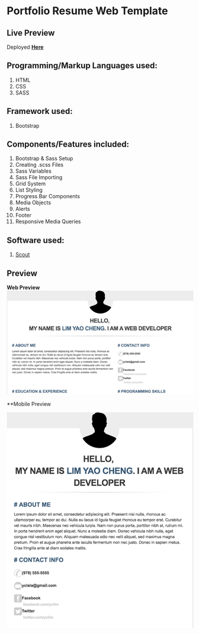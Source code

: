 # Portfolio Resume Web Template 

## Live Preview
Deployed [**Here**](http://yc-resumetemplate.bitballoon.com/)

## Programming/Markup Languages used: 
1. HTML 
2. CSS 
3. SASS

## Framework used: 
1. Bootstrap 

## Components/Features included:
1. Bootstrap & Sass Setup 
2. Creating .scss Files 
3. Sass Variables 
4. Sass File Importing 
5. Grid System 
6. List Styling 
7. Progress Bar Components 
8. Media Objects 
9. Alerts 
10. Footer 
11. Responsive Media Queries 

## Software used: 
1. [Scout](https://mhs.github.io/scout-app/) 

## Preview
**Web Preview**
![Web Preview](https://github.com/yclim95/PortFolioResumeTemplate/blob/master/img/webPreview.png)

**Mobile Preview

![Mobile Preview](https://github.com/yclim95/PortFolioResumeTemplate/blob/master/img/mobilePreview.png)